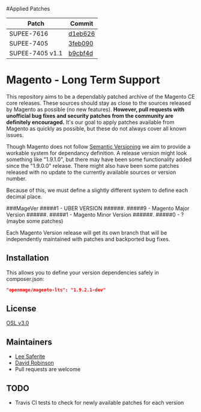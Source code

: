 #Applied Patches

| Patch | Commit |
| ----- | ------ |
| SUPEE-7616 | [d1eb626](https://github.com/OpenMage/magento-lts/commit/d1eb626) |
| SUPEE-7405 | [3feb090](https://github.com/OpenMage/magento-lts/commit/3feb090) |
| SUPEE-7405 v1.1 | [b9cbf4d](https://github.com/OpenMage/magento-lts/commit/b9cbf4d) |


# Magento - Long Term Support

This repository aims to be a dependably patched archive of the Magento CE core releases. These sources should stay as close to the sources released by Magento as possible (no new features).  **However, pull requests with unofficial bug fixes and security patches from the community are definitely encouraged.** It's our goal to apply patches available from Magento as quickly as possible, but these do not always cover all known issues.

Though Magento does not follow [Semantic Versioning](http://semver.org/) we aim to provide a workable system for dependancy definition.  A release version might look something like "1.9.1.0", but there may have been some functionality added since the "1.9.0.0" release.  There might also have been some patches released with no update to the currently available sources or version number.  

Because of this, we must define a slightly different system to define each decimal place.


##\#MageVer
#####1 - UBER VERSION
######.
#####9 - Magento Major Version
######.
#####1 - Magento Minor Version
######.
#####0 - ? (maybe some patches)


Each Magento Version release will get its own branch that will be independently maintained with patches and backported bug fixes.


## Installation
This allows you to define your version dependencies safely in composer.json:

```json
"openmage/magento-lts": "1.9.2.1-dev"
```


## License
[OSL v3.0](http://opensource.org/licenses/OSL-3.0)


## Maintainers
* [Lee Saferite](https://github.com/LeeSaferite)
* [David Robinson](https://github.com/drobinson)
* Pull requests are welcome


## TODO
* Travis CI tests to check for newly available patches for each version
